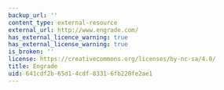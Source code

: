 ```yaml
---
backup_url: ''
content_type: external-resource
external_url: http://www.engrade.com/
has_external_licence_warning: true
has_external_license_warning: true
is_broken: ''
license: https://creativecommons.org/licenses/by-nc-sa/4.0/
title: Engrade
uid: 641cdf2b-65d1-4cdf-8331-6fb220fe2ae1
---
```


